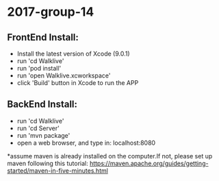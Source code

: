 # 2017-group-14
## FrontEnd Install:
- Install the latest version of Xcode (9.0.1)
- run 'cd Walklive'
- run 'pod install'
- run 'open Walklive.xcworkspace'
- click 'Build' button in Xcode to run the APP

## BackEnd Install:
- run 'cd Walklive'
- run 'cd Server'
- run 'mvn package'
- open a web browser, and type in: localhost:8080

*assume maven is already installed on the computer.If not, please set up maven following this tutorial: https://maven.apache.org/guides/getting-started/maven-in-five-minutes.html
